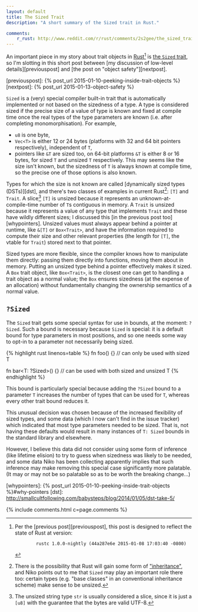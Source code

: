 ```yaml
---
layout: default
title: The Sized Trait
description: "A short summary of the Sized trait in Rust."

comments:
    r_rust: http://www.reddit.com/r/rust/comments/2s2gee/the_sized_trait/
---
```


An important piece in my story about trait objects in
[Rust](http://rust-lang.org)[^version] is [the `Sized` trait][sized],
so I'm slotting in this short post between
[my discussion of low-level details][previouspost] and
[the post on "object safety"][nextpost].


[^version]: Per the [previous post][previouspost], this post is
            designed to reflect the state of Rust at version:

                rustc 1.0.0-nightly (44a287e6e 2015-01-08 17:03:40 -0800)

[previouspost]: {% post_url 2015-01-10-peeking-inside-trait-objects %}
[nextpost]: {% post_url 2015-01-13-object-safety %}

`Sized` is a (very) special compiler built-in trait that is
automatically implemented or not based on the sizedness of a type. A
type is considered sized if the precise size of a value of type is
known and fixed at compile time once the real types of the type
parameters are known (i.e. after completing monomorphisation). For
example,

- `u8` is one byte,
- `Vec<T>` is either 12 or 24 bytes (platforms with 32 and 64 bit
  pointers respectively), independent of `T`,
- pointers like `&T` are sized too, on 64-bit platforms `&T` is either
  8 or 16 bytes, for sized `T` and unsized `T` respectively. This may
  seems like the size isn't known, but the sizedness of `T` is always
  known at compile time, so the precise one of those options is also
  known.

Types for which the size is not known are called
[dynamically sized types (DSTs)][dst], and there's two classes of
examples in current Rust[^virtual]: `[T]` and `Trait`. A slice[^str]
`[T]` is unsized because it represents an unknown-at-compile-time
number of `T`s contiguous in memory. A `Trait` is unsized because it
represents a value of any type that implements `Trait` and these have
wildly different sizes; I discussed this
[in the previous post too][whypointers]. Unsized values must always
appear behind a pointer at runtime, like `&[T]` or `Box<Trait>`, and
have the information required to compute their size and other relevant
properties (the length for `[T]`, the vtable for `Trait`) stored next
to that pointer.

[^virtual]: There is the possibility that Rust will gain some form of
            ["inheritance"][inherit], and Niko points out to me that
            `Sized` may play an important role there too: certain
            types (e.g. "base classes" in an conventional inheritance
            scheme)  make sense to be unsized.

[inherit]: http://discuss.rust-lang.org/t/summary-of-efficient-inheritance-rfcs/494

[^str]: The unsized string type `str` is usually considered a slice,
        since it is just a `[u8]` with the guarantee that the bytes
        are valid UTF-8.



Sized types are more flexible, since the compiler knows how to
manipulate them directly: passing them directly into functions, moving
them about in memory. Putting an unsized type behind a pointer
effectively makes it sized. A `Box` trait object, like `Box<Trait>`,
is the closest one can get to handling a trait object as a normal
value; the `Box` ensures sizedness (at the expense of an allocation)
without fundamentally changing the ownership semantics of a normal
value.

## `?Sized`

The `Sized` trait gets some special syntax for use in bounds, at the
moment: `?Sized`. Such a bound is necessary because `Sized` is
special: it is a default bound for type parameters in most positions,
and so one needs some way to opt-in to a parameter not necessarily
being sized.

{% highlight rust linenos=table %}
fn foo<T>() {} // can only be used with sized T

fn bar<T: ?Sized>() {} // can be used with both sized and unsized T
{% endhighlight %}

This bound is particularly special because adding the `?Sized` bound
to a parameter `T` increases the number of types that can be used for
`T`, whereas every other trait bound reduces it.

This unusual decision was chosen because of the increased flexibility
of sized types, and some data (which I now can't find in the issue
tracker) which indicated that most type parameters needed to be
sized. That is, not having these defaults would result in many
instances of `T: Sized` bounds in the standard library and elsewhere.

However, I believe this data did not consider using some form of
inference (like lifetime elision) to try to guess when sizedness was
likely to be needed, and some data Niko has been collecting apparently
implies that such inference may make removing this special case
significantly more palatable. (It may or may not be so palatable so as
to be worth the breaking change...)

[sized]: https://doc.rust-lang.org/nightly/std/marker/trait.Sized.html
[whypointers]: {% post_url 2015-01-10-peeking-inside-trait-objects %}#why-pointers
[dst]: http://smallcultfollowing.com/babysteps/blog/2014/01/05/dst-take-5/

{% include comments.html c=page.comments %}
